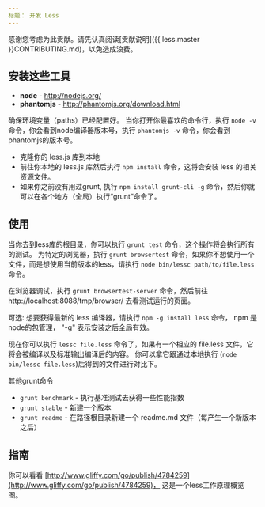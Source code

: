 ```yaml
---
标题： 开发 Less
---
```


感谢您考虑为此贡献。请先认真阅读[贡献说明]({{ less.master }}CONTRIBUTING.md)，以免造成浪费。

## 安装这些工具

* **node** - <http://nodejs.org/>
* **phantomjs** - <http://phantomjs.org/download.html>

确保环境变量（paths）已经配置好。 当你打开你最喜欢的命令行，执行 `node -v` 命令，你会看到node编译器版本号，执行 `phantomjs -v` 命令，你会看到phantomjs的版本号。

* 克隆你的 less.js 库到本地
* 前往你本地的 less.js 库然后执行 `npm install` 命令，这将会安装 less 的相关资源文件。
* 如果你之前没有用过grunt, 执行 `npm install grunt-cli -g`  命令，然后你就可以在各个地方（全局）执行“grunt”命令了。

## 使用

当你去到less库的根目录，你可以执行 `grunt test` 命令，这个操作将会执行所有的测试。 为特定的浏览器，执行 `grunt browsertest` 命令，如果你不想使用一个文件，而是想使用当前版本的less，请执行 `node bin/lessc path/to/file.less` 命令。

在浏览器调试，执行 `grunt browsertest-server` 命令，然后前往 http://localhost:8088/tmp/browser/ 去看测试运行的页面。

可选: 想要获得最新的 less 编译器，请执行 `npm -g install less` 命令， npm 是node的包管理， "-g" 表示安装之后全局有效。

现在你可以执行 `lessc file.less` 命令了，如果有一个相应的 file.less 文件，它将会被编译以及标准输出编译后的内容。 你可以拿它跟通过本地执行 (`node bin/lessc file.less`)后得到的文件进行对比下。

其他grunt命令

* `grunt benchmark` - 执行基准测试去获得一些性能指数
* `grunt stable` - 新建一个版本
* `grunt readme` - 在路径根目录新建一个 readme.md 文件（每产生一个新版本之后）

## 指南

你可以看看 [http://www.gliffy.com/go/publish/4784259](http://www.gliffy.com/go/publish/4784259)，  这是一个less工作原理概览图。
